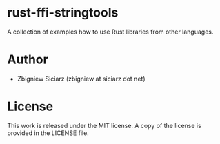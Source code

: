 rust-ffi-stringtools
====================

A collection of examples how to use Rust libraries from other languages.

Author
======

 * Zbigniew Siciarz (zbigniew at siciarz dot net)

License
=======

This work is released under the MIT license. A copy of the license is provided
in the LICENSE file.
